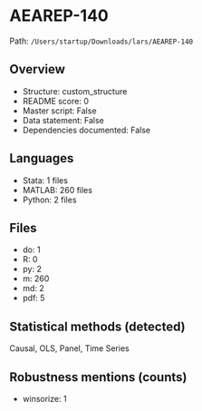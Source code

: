 # AEAREP-140

Path: `/Users/startup/Downloads/lars/AEAREP-140`

## Overview
- Structure: custom_structure
- README score: 0
- Master script: False
- Data statement: False
- Dependencies documented: False

## Languages
- Stata: 1 files
- MATLAB: 260 files
- Python: 2 files

## Files
- do: 1
- R: 0
- py: 2
- m: 260
- md: 2
- pdf: 5

## Statistical methods (detected)
Causal, OLS, Panel, Time Series

## Robustness mentions (counts)
- winsorize: 1